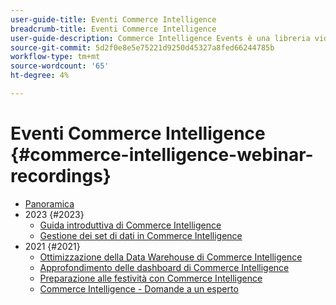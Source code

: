 ```yaml
---
user-guide-title: Eventi Commerce Intelligence
breadcrumb-title: Eventi Commerce Intelligence
user-guide-description: Commerce Intelligence Events è una libreria video in cui esperti e colleghi hanno condiviso i loro pensieri e idee sull’intelligenza di Adobe Commerce.
source-git-commit: 5d2f0e8e5e75221d9250d45327a8fed66244785b
workflow-type: tm+mt
source-wordcount: '65'
ht-degree: 4%

---
```



# Eventi Commerce Intelligence  {#commerce-intelligence-webinar-recordings}

+ [Panoramica](overview.md)
+ 2023 {#2023}
   + [Guida introduttiva di Commerce Intelligence](2023/getting-started.md)
   + [Gestione dei set di dati in Commerce Intelligence](2023/manage-data-sets.md)
+ 2021 {#2021}
   + [Ottimizzazione della Data Warehouse di Commerce Intelligence](2021-22/optimize-data-warehouse.md)
   + [Approfondimento delle dashboard di Commerce Intelligence](2021-22/dashboards-deep-dive.md)
   + [Preparazione alle festività con Commerce Intelligence](2021-22/holiday-readiness.md)
   + [Commerce Intelligence - Domande a un esperto](2021-22/ask-expert.md)

<!--+ Commerce Events {#commerce-events}
  + [Overview](commerce-events/overview.md)
  + 2022 {#2022}
    + [Top Tips and Tricks for Adobe Campaign Standard](customer-journeys/2022/tips-and-tricks.md)
    + [Develop and customize data models in Adobe [!DNL Campaign Classic]](customer-journeys/2022/data-models.md)

+ Data and insights {#commerce-release-updates}
  + [Overview](commerce-release-updates/overview.md)
  + 2022 {#2022}
    + [Innovations and trends](data-and-insights/2022/innovations.md)
    + [Sensei and Analysis Workspace](data-and-insights/2022/sensei.md)
    + [Personalize and automate with Adobe Target](data-and-insights/2022/personalize.md)
    + [Analytics and Target applications for Mobile and Apps](data-and-insights/2022/mobile-and-apps.md)
    + [Cross Device Analytics and Customer Journey Analytics](data-and-insights/2022/cross-device-analytics.md) -->